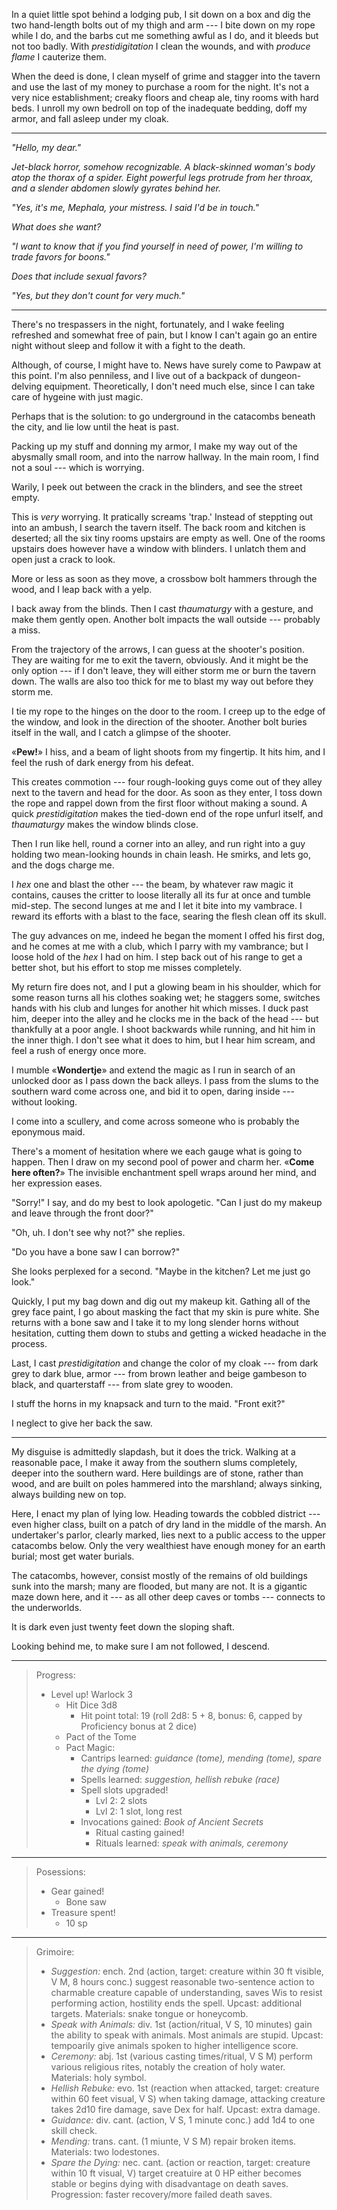 In a quiet little spot behind a lodging pub, I sit down on a box and dig the two
hand-length bolts out of my thigh and arm --- I bite down on my rope while I
do, and the barbs cut me something awful as I do, and it bleeds but not too
badly. With _prestidigitation_ I clean the wounds, and with _produce flame_
I cauterize them.

When the deed is done, I clean myself of grime and stagger into the tavern
and use the last of my money to purchase a room for the night. It's not a very
nice establishment; creaky floors and cheap ale, tiny rooms with hard beds. I unroll
my own bedroll on top of the inadequate bedding, doff my armor, and fall asleep under my cloak.

----

_"Hello, my dear."_

_Jet-black horror, somehow recognizable. A black-skinned woman's body atop the
thorax of a spider. Eight powerful legs protrude from her throax, and a slender
abdomen slowly gyrates behind her._

_"Yes, it's me, Mephala, your mistress. I said I'd be in touch."_

_What does she want?_

_"I want to know that if you find yourself in need of power, I'm willing
to trade favors for boons."_

_Does that include sexual favors?_

_"Yes, but they don't count for very much."_

----

There's no trespassers in the night, fortunately, and I wake feeling refreshed
and somewhat free of pain, but I know I can't again go an entire night without
sleep and follow it with a fight to the death.

Although, of course, I might have to. News have surely come to Pawpaw at this
point. I'm also penniless, and I live out of a backpack of dungeon-delving
equipment. Theoretically, I don't need much else, since I can take care of hygeine
with just magic.

Perhaps that is the solution: to go underground in the catacombs beneath the city,
and lie low until the heat is past.

Packing up my stuff and donning my armor, I make my way out of the abysmally small room,
and into the narrow hallway. In the main room, I find not a soul --- which is
worrying.

Warily, I peek out between the crack in the blinders, and see the street empty.

This is _very_ worrying. It pratically screams 'trap.' Instead of steppting out into
an ambush, I search the tavern itself. The back room and kitchen is deserted; all the
six tiny rooms upstairs are empty as well. One of the rooms upstairs does however have
a window with blinders. I unlatch them and open just a crack to look.

More or less as soon as they move, a crossbow bolt hammers through the wood, and I leap
back with a yelp.

I back away from the blinds. Then I cast _thaumaturgy_ with a gesture, and make them
gently open. Another bolt impacts the wall outside --- probably a miss.

From the trajectory of the arrows, I can guess at the shooter's position. They
are waiting for me to exit the tavern, obviously. And it might be the only
option --- if I don't leave, they will either storm me or burn the tavern
down. The walls are also too thick for me to blast my way out before they storm
me.

I tie my rope to the hinges on the door to the room. I creep up to the edge of the
window, and look in the direction of the shooter. Another bolt buries itself in the wall,
and I catch a glimpse of the shooter.

«__Pew!__» I hiss, and a beam of light shoots from my fingertip. It hits him, and I feel
the rush of dark energy from his defeat.

This creates commotion --- four rough-looking guys come out of they alley next to the tavern
and head for the door. As soon as they enter, I toss down the rope and rappel down from the first floor
without making a sound. A quick _prestidigitation_ makes the tied-down end of the rope unfurl itself,
and _thaumaturgy_ makes the window blinds close.

Then I run like hell, round a corner into an alley, and run right into a guy holding two mean-looking
hounds in chain leash. He smirks, and lets go, and the dogs charge me.

I _hex_ one and blast the other --- the beam, by whatever raw magic it contains, causes the critter to
loose literally all its fur at once and tumble mid-step. The second lunges at me and I let it bite into my
vambrace. I reward its efforts with a blast to the face, searing the flesh clean off its skull.

The guy advances on me, indeed he began the moment I offed his first dog, and he comes at me with a club,
which I parry with my vambrance; but I loose hold of the _hex_ I had on him. I step back out of his range
to get a better shot, but his effort to stop me misses completely.

My return fire does not, and I put a glowing beam in his shoulder, which for some reason turns all
his clothes soaking wet; he staggers some, switches hands with his club and lunges for another hit which
misses. I duck past him, deeper into the alley and he clocks me in the back of the head --- but thankfully
at a poor angle. I shoot backwards while running, and hit him in the inner thigh. I don't see what it does
to him, but I hear him scream, and feel a rush of energy once more.

I mumble «__Wondertje__» and extend the magic as I run in search of an
unlocked door as I pass down the back alleys. I pass from the slums to the
southern ward come across one, and bid it to open, daring inside --- without
looking.

I come into a scullery, and come across someone who is probably the eponymous maid.

There's a moment of hesitation where we each gauge what is going to happen. Then I draw on
my second pool of power and charm her. «__Come here often?__» The invisible enchantment spell
wraps around her mind, and her expression eases.

"Sorry!" I say, and do my best to look apologetic. "Can I just do my makeup and leave through the front door?"

"Oh, uh. I don't see why not?" she replies.

"Do you have a bone saw I can borrow?"

She looks perplexed for a second. "Maybe in the kitchen? Let me just go look."

Quickly, I put my bag down and dig out my makeup kit. Gathing all of the grey
face paint, I go about masking the fact that my skin is pure white. She returns
with a bone saw and I take it to my long slender horns without hesitation,
cutting them down to stubs and getting a wicked headache in the process.

Last, I cast _prestidigitation_ and change the color of my cloak --- from dark
grey to dark blue, armor --- from brown leather and beige gambeson to black, and
quarterstaff --- from slate grey to wooden.

I stuff the horns in my knapsack and turn to the maid. "Front exit?"

I neglect to give her back the saw.

----

My disguise is admittedly slapdash, but it does the trick. Walking at a reasonable pace, I make it away from
the southern slums completely, deeper into the southern ward. Here buildings are of stone, rather than wood, and
are built on poles hammered into the marshland; always sinking, always building new on top.

Here, I enact my plan of lying low. Heading towards the cobbled district ---
even higher class, built on a patch of dry land in the middle of the marsh. An undertaker's parlor, clearly
marked, lies next to a public access to the upper catacombs below. Only the very wealthiest have enough money
for an earth burial; most get water burials.

The catacombs, however, consist mostly of the remains of old buildings sunk into the marsh; many are flooded,
but many are not. It is a gigantic maze down here, and it --- as all other deep caves or tombs --- connects to
the underworlds.

It is dark even just twenty feet down the sloping shaft.

Looking behind me, to make sure I am not followed, I descend.

----

> Progress:
> - Level up! Warlock 3
>   - Hit Dice 3d8 
>     - Hit point total: 19 (roll 2d8: 5 + 8, bonus: 6, capped by Proficiency bonus at 2 dice)
>   - Pact of the Tome
>   - Pact Magic:
>     - Cantrips learned: _guidance (tome), mending (tome), spare the dying (tome)_
>     - Spells learned: _suggestion, hellish rebuke (race)_
>     - Spell slots upgraded!
>       - Lvl 2: 2 slots
>       - Lvl 2: 1 slot, long rest
>     - Invocations gained: _Book of Ancient Secrets_
>       - Ritual casting gained!
>       - Rituals learned: _speak with animals, ceremony_

----

> Posessions:
> - Gear gained!
>   - Bone saw
> - Treasure spent!
>   - 10 sp

----

> Grimoire:
> - _Suggestion:_ ench. 2nd (action, target: creature within 30 ft visible, V M, 8 hours conc.) suggest
>   reasonable two-sentence action to charmable creature capable of understanding, saves Wis to resist
>   performing action, hostility ends the spell. Upcast: additional targets. Materials: snake tongue or
>   honeycomb.
> - _Speak with Animals:_ div. 1st (action/ritual, V S, 10 minutes) gain the ability to speak with
>   animals. Most animals are stupid. Upcast: tempoarily give animals spoken to higher intelligence score.
> - _Ceremony:_ abj. 1st (various casting times/ritual, V S M) perform various religious rites, notably
>   the creation of holy water. Materials: holy symbol.
> - _Hellish Rebuke:_ evo. 1st (reaction when attacked, target: creature within 60 feet visual, V S)
>   when taking damage, attacking creature takes 2d10 fire damage, save Dex for half. Upcast: extra damage.
> - _Guidance:_ div. cant. (action, V S, 1 minute conc.) add 1d4 to one skill check.
> - _Mending:_ trans. cant. (1 miunte, V S M) repair broken items. Materials: two lodestones.
> - _Spare the Dying:_ nec. cant. (action or reaction, target: creature within 10 ft visual, V) target creatuire at 0 HP
>   either becomes stable or begins dying with disadvantage on death saves. Progression: faster recovery/more failed death saves.

